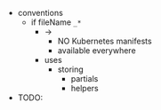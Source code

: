 - conventions
    - if fileName `_*`
        - →
            - NO Kubernetes manifests
            - available everywhere
        - uses
            - storing
                - partials
                - helpers
- TODO: